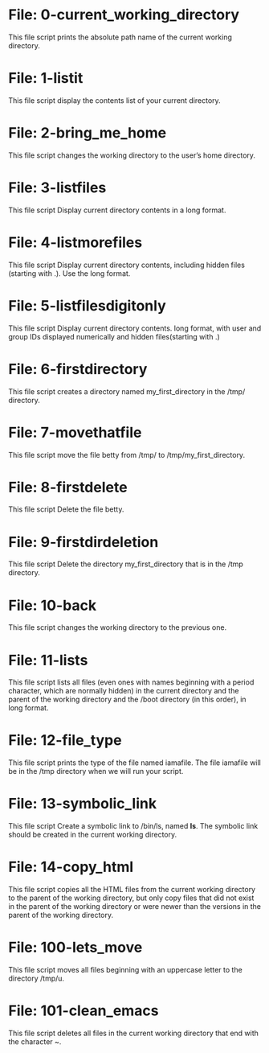 # File: 0-current_working_directory
This file script prints the absolute path name of the current working directory.
# File: 1-listit
This file script display the contents list of your current directory.
# File: 2-bring_me_home
This file script changes the working directory to the user’s home directory.
# File: 3-listfiles
This file script Display current directory contents in a long format.
# File: 4-listmorefiles
This file script Display current directory contents, including hidden files (starting with .). Use the long format.
# File: 5-listfilesdigitonly
This file script Display current directory contents. long format, with user and group IDs displayed numerically and hidden files(starting with .)
# File: 6-firstdirectory
This file script creates a directory named my_first_directory in the /tmp/ directory.
# File: 7-movethatfile
This file script move the file betty from /tmp/ to /tmp/my_first_directory.
# File: 8-firstdelete
This file script Delete the file betty.
# File: 9-firstdirdeletion
This file script Delete the directory my_first_directory that is in the /tmp directory.
# File: 10-back
This file script changes the working directory to the previous one.
# File: 11-lists
This file script lists all files (even ones with names beginning with a period character, which are normally hidden) in the current directory and the parent of the working directory and the /boot directory (in this order), in long format.
# File: 12-file_type
This file script prints the type of the file named iamafile. The file iamafile will be in the /tmp directory when we will run your script.
# File: 13-symbolic_link
This file script Create a symbolic link to /bin/ls, named __ls__. The symbolic link should be created in the current working directory.
# File: 14-copy_html
This file script copies all the HTML files from the current working directory to the parent of the working directory, but only copy files that did not exist in the parent of the working directory or were newer than the versions in the parent of the working directory.
# File: 100-lets_move
This file script moves all files beginning with an uppercase letter to the directory /tmp/u.
# File: 101-clean_emacs
This file script deletes all files in the current working directory that end with the character ~.

